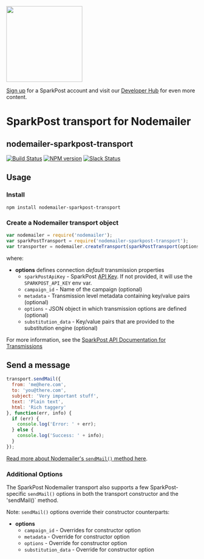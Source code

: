 <a href="https://www.sparkpost.com"><img src="https://www.sparkpost.com/sites/default/files/attachments/SparkPost_Logo_2-Color_Gray-Orange_RGB.svg" width="200px"/></a>

[Sign up](https://app.sparkpost.com/join?plan=free-0817?src=Social%20Media&sfdcid=70160000000pqBb&pc=GitHubSignUp&utm_source=github&utm_medium=social-media&utm_campaign=github&utm_content=sign-up) for a SparkPost account and visit our [Developer Hub](https://developers.sparkpost.com) for even more content.

# SparkPost transport for Nodemailer
## nodemailer-sparkpost-transport

[![Build Status](https://travis-ci.org/SparkPost/nodemailer-sparkpost-transport.svg?branch=master)](https://travis-ci.org/SparkPost/nodemailer-sparkpost-transport)
[![NPM version](https://badge.fury.io/js/nodemailer-sparkpost-transport.png)](http://badge.fury.io/js/nodemailer-sparkpost-transport) [![Slack Status](http://slack.sparkpost.com/badge.svg)](http://slack.sparkpost.com)

## Usage

### Install

```
npm install nodemailer-sparkpost-transport
```

### Create a Nodemailer transport object

```javascript
var nodemailer = require('nodemailer');
var sparkPostTransport = require('nodemailer-sparkpost-transport');
var transporter = nodemailer.createTransport(sparkPostTransport(options))
```

where:

  - **options** defines connection _default_ transmission properties
    - `sparkPostApiKey` - SparkPost [API Key](https://app.sparkpost.com/account/credentials). If not provided, it will use the `SPARKPOST_API_KEY` env var.
    - `campaign_id` - Name of the campaign (optional)
    - `metadata` - Transmission level metadata containing key/value pairs (optional)
    - `options` - JSON object in which transmission options are defined (optional)
    - `substitution_data` - Key/value pairs that are provided to the substitution engine (optional)

  For more information, see the [SparkPost API Documentation for Transmissions](https://developers.sparkpost.com/api/transmissions)

## Send a message

```javascript
transport.sendMail({
  from: 'me@here.com',
  to: 'you@there.com',
  subject: 'Very important stuff',
  text: 'Plain text',
  html: 'Rich taggery'
}, function(err, info) {
  if (err) {
    console.log('Error: ' + err);
  } else {
    console.log('Success: ' + info);
  }
});
```

[Read more about Nodemailer's `sendMail()` method here](https://github.com/nodemailer/nodemailer#sending-mail).

### Additional Options

The SparkPost Nodemailer transport also supports a few SparkPost-specific `sendMail()` options in both the transport constructor and the 'sendMail()` method.

Note: `sendMail()` options override their constructor counterparts:

  - **options**
    - `campaign_id` - Overrides for constructor option
    - `metadata` - Override for constructor option
    - `options` - Override for constructor option
    - `substitution_data` - Override for constructor option
